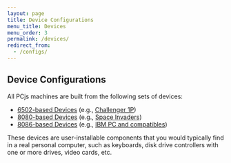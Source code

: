 ```yaml
---
layout: page
title: Device Configurations
menu_title: Devices
menu_order: 3
permalink: /devices/
redirect_from:
  - /configs/
---
```


Device Configurations
---

All PCjs machines are built from the following sets of devices:
 
* [6502-based Devices](c1p/) (e.g., [Challenger 1P](c1p/machine/))
* [8080-based Devices](pc8080/) (e.g., [Space Invaders](pc8080/machine/invaders/))
* [8086-based Devices](pcx86/) (e.g., [IBM PC and compatibles](pcx86/machine/))

These devices are user-installable components that you would typically find in a real personal computer,
such as keyboards, disk drive controllers with one or more drives, video cards, etc.
